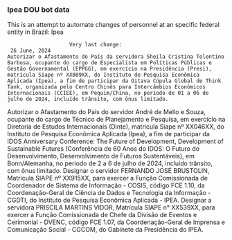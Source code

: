  ### Ipea DOU bot data
 This is an attempt to automate changes of personnel at an specific federal entity in Brazil: Ipea
 
                        Very last change: 
 	 26 June, 2024
	Autorizar o Afastamento do País da servidora Sheila Cristina Tolentino Barbosa, ocupante do cargo de Especialista em Políticas Públicas e Gestão Governamental (EPPGG), em exercício na Presidência (Presi), matrícula Siape nº XX009XX, do Instituto de Pesquisa Econômica Aplicada (Ipea), a fim de participar da Oitava Cúpula Global de Think Tank, organizada pelo Centro Chinês para Intercâmbios Econômicos Internacionais (CCIEE), em Pequim/China, no período de 01 a 06 de julho de 2024, incluído trânsito, com ônus limitado.
Autorizar o Afastamento do País do servidor André de Mello e Souza, ocupante do cargo de Técnico de Planejamento e Pesquisa, em exercício na Diretoria de Estudos Internacionais (Dinte), matrícula Siape nº XX046XX, do Instituto de Pesquisa Econômica Aplicada (Ipea), a fim de participar da IDOS Anniversary Conference: The Future of Development, Development of Sustainable Futures (Conferência de 60 Anos do IDOS: O Futuro do Desenvolvimento, Desenvolvimento de Futuros Sustentáveis), em Bonn/Alemanha, no período de 2 a 6 de julho de 2024, incluído trânsito, com ônus limitado.
Designar o servidor FERNANDO JOSÉ BRUSTOLIN, Matrícula SIAPE nº XX915XX, para exercer a Função Comissionada de Coordenador de Sistema de Informação - COSIS, código FCE 1.10, da Coordenação-Geral de Ciência de Dados e Tecnologia da Informação - CGDTI, do Instituto de Pesquisa Econômica Aplicada - IPEA.
Designar a servidora PRISCILA MARTINS VIDOR, Matrícula SIAPE n° XX539XX, para exercer a Função Comissionada de Chefe da Divisão de Eventos e Cerimonial - DVENC, código FCE 1.07, da Coordenação-Geral de Imprensa e Comunicação Social - CGCOM, do Gabinete da Presidência do IPEA.
